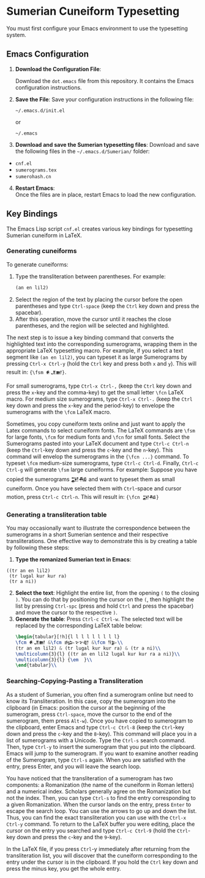 # Sumerian Cuneiform Typesetting

You must first configure your Emacs environment to use the typesetting system.

## Emacs Configuration


1. **Download the Configuration File**:

   Download the `dot.emacs` file from this repository. It contains the Emacs configuration instructions.

2. **Save the File**: Save your configuration instructions in the following file:

   ```shell
   ~/.emacs.d/init.el
   ```

   or

   ```shell
   ~/.emacs
   ```

2. **Download and save the Sumerian typesetting files**:
  Download and save the following files in the `~/.emacs.d/Sumerian/` folder:
  - `cnf.el`
  - `sumerograms.tex`
  - `sumerohash.cn`
4. **Restart Emacs**:  
   Once the files are in place, restart Emacs to load the new configuration.

## Key Bindings


The Emacs Lisp script `cnf.el` creates various key bindings for typesetting Sumerian cuneiform in LaTeX.

### Generating cuneiforms

To generate cuneiforms:

1. Type the transliteration between parentheses. For example:
   ```lisp
   (an en lil2)
   ```
2. Select the region of the text by placing the cursor
   before the open parentheses and type `Ctrl-space` (keep the `Ctrl`
   key down and press the spacebar).
3. After this operation, move the cursor until it reaches the close
   parentheses, and the region will be selected and highlighted.


The next step is to issue a key binding command that converts the
highlighted text into the corresponding sumerograms, wrapping them in
the appropriate LaTeX typesetting macro. For example, if you select
a text segment like `(an en lil2)`, you can typeset it as large
Sumerograms by pressing `Ctrl-x Ctrl-y` (hold the `Ctrl` key and press
both `x` and `y`). This will result in: `{\fsm 𒀭𒂗𒆤}`.

For small sumerograms, type `Ctrl-x Ctrl-,` (keep the `Ctrl` key down
and press the `x`-key and the comma-key) to get the small letter
`\fcn` LaTeX macro. For medium size sumerograms, type `Ctrl-x Ctrl-.`
(keep the `Ctrl` key down and press the `x`-key and the period-key) to
envelope the sumerograms with the `\fcm` LaTeX macro.

Sometimes, you copy cuneiform texts online and just want to apply the
Latex commands to select cuneiform fonts. The LaTeX commands are
`\fsm` for large fonts, `\fcm` for medium fonts and `\fcn` for small
fonts. Select the Sumerograms pasted into your LaTeX document and type
`Ctrl-c Ctrl-n` (keep the `Ctrl`-key down and press the `c`-key and
the `n`-key). This command will envelop the sumerograms in the `{\fcn
...}` command. To typeset `\fcm` medium-size sumerograms, type `Ctrl-c
Ctrl-d`. Finally, `Ctrl-c Ctrl-g` will generate `\fsm` large
cuneiforms. For example: Suppose you have copied the sumerograms 𒂼𒄀
and want to typeset them as small cuneiform. Once you have
selected them with `Ctrl`-space and cursor motion, press `Ctrl-c
Ctrl-n`. This will result in: `{\fcn 𒂼𒄀}` 
 

### Generating a transliteration table

You may occasionally want to illustrate the correspondence between the sumerograms in a short Sumerian sentence and their respective transliterations. One effective way to demonstrate this is by creating a table by following these steps:

1. **Type the romanized Sumerian text in Emacs**:

```elisp
((tr an en lil2)
 (tr lugal kur kur ra)
 (tr a ni))
```
2. **Select the text**: Highlight the entire list, from the opening
   `(` to the closing `)`. You can do that by positioning the cursor
   on the `(`, then highlight the list by pressing `Ctrl-spc` (press
   and hold `Ctrl` and press the spacebar) and move the cursor to the
   respective `)`.
3. **Generate the table**: Press `Ctrl-c Ctrl-w`. The selected text
   will be replaced by the corresponding LaTeX table below:
   ```latex
   \begin{tabular}[!h]{l l l l l l l l l}
   \fcm 𒀭𒂗𒆤 &\fcm 𒈗𒆳𒆳𒊏 &\fcm 𒀀𒉌\\
   (tr an en lil2) & (tr lugal kur kur ra) & (tr a ni)\\
   \multicolumn{3}{l} {(tr an en lil2 lugal kur kur ra a ni)}\\
   \multicolumn{3}{l} {\em  }\\
   \end{tabular}\\
   ```

### Searching-Copying-Pasting a Transliteration

As a student of Sumerian, you often find a sumerogram online but need
to know its Transliteration. In this case, copy the sumerogram into
the clipboard (in Emacs: position the cursor at the beginning of the sumerogram,
press `Ctrl-space`, move the cursor to the end of the sumerogram, them
press `Alt-w`). Once you have copied to sumerogram to the clipboard, enter Emacs and type `Ctrl-c Ctrl-8` (keep the
`Ctrl`-key down and press the `c`-key and the `8`-key). This command
will place you in a list of sumerograms with a Unicode. Type the
`Ctrl-s` search command. Then, type `Ctrl-y` to insert the sumerogram
that you put into the clipboard. Emacs will jump to the sumerogram. If
you want to examine another reading of the Sumerogram, type `Ctrl-s`
again. When you are satisfied with the entry, press Enter, and you
will leave the search loop.

You have noticed that the transliteration of a sumerogram has two components: a Romanization
(the name of the cuneiform in Roman letters) and a numerical
index. Scholars generally agree on the Romanization but not the
index. Then, you can type `Ctrl-s` to find the entry corresponding to a
given Romanization. When the cursor lands on the entry, press `Enter` to
escape the search loop. You can use the arrows to go up and down the
list. Thus, you can find the exact transliteration you can use with the
`Ctrl-x Ctrl-y` command. To return to the LaTeX buffer you were editing, place
the cursor on the entry you searched and type `Ctrl-c Ctrl-9` (hold
the `Ctrl`-key down and press the `c`-key and the `9`-key).

In the LaTeX file, if you press `Ctrl`-y immediately after returning
from the transliteration list, you will discover that the cuneiform
corresponding to the entry under the cursor is in the clipboard.  If
you hold the `Ctrl` key down and press the minus key, you get the whole
entry.
